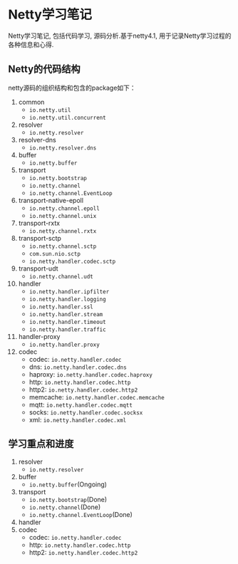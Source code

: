 # Netty学习笔记

Netty学习笔记, 包括代码学习, 源码分析.基于netty4.1, 用于记录Netty学习过程的各种信息和心得.

## Netty的代码结构

netty源码的组织结构和包含的package如下：

1. common
	- `io.netty.util`
	- `io.netty.util.concurrent`
1. resolver
	- `io.netty.resolver`
1. resolver-dns
	- `io.netty.resolver.dns`
1. buffer
	- `io.netty.buffer`
1. transport
	- `io.netty.bootstrap`
	- `io.netty.channel`
	- `io.netty.channel.EventLoop`
1. transport-native-epoll
	- `io.netty.channel.epoll`
	- `io.netty.channel.unix`
1. transport-rxtx
	- `io.netty.channel.rxtx`
1. transport-sctp
	- `io.netty.channel.sctp`
	- `com.sun.nio.sctp`
	- `io.netty.handler.codec.sctp`
1. transport-udt
	- `io.netty.channel.udt`
1. handler
	- `io.netty.handler.ipfilter`
	- `io.netty.handler.logging`
	- `io.netty.handler.ssl`
	- `io.netty.handler.stream`
	- `io.netty.handler.timeout`
	- `io.netty.handler.traffic`
1. handler-proxy
	- `io.netty.handler.proxy`
1. codec
    - codec: `io.netty.handler.codec`
    - dns: `io.netty.handler.codec.dns`
    - haproxy: `io.netty.handler.codec.haproxy`
    - http: `io.netty.handler.codec.http`
    - http2: `io.netty.handler.codec.http2`
    - memcache: `io.netty.handler.codec.memcache`
    - mqtt: `io.netty.handler.codec.mqtt`
    - socks: `io.netty.handler.codec.socksx`
    - xml: `io.netty.handler.codec.xml`

## 学习重点和进度

1. resolver
	- `io.netty.resolver`
1. buffer
	- `io.netty.buffer`(Ongoing)
1. transport
	- `io.netty.bootstrap`(Done)
	- `io.netty.channel`(Done)
	- `io.netty.channel.EventLoop`(Done)
1. handler
1. codec
    - codec: `io.netty.handler.codec`
    - http: `io.netty.handler.codec.http`
    - http2: `io.netty.handler.codec.http2`
